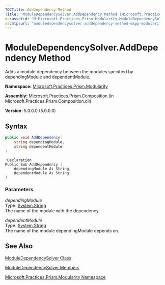 ```yaml
---
TOCTitle: AddDependency Method
Title: 'ModuleDependencySolver.AddDependency Method (Microsoft.Practices.Prism.Modularity)'
ms:assetid: 'M:Microsoft.Practices.Prism.Modularity.ModuleDependencySolver.AddDependency(System.String,System.String)'
ms:mtpsurl: 'moduledependencysolver-adddependency-method-mspp-modularity.md'
---
```


# ModuleDependencySolver.AddDependency Method

Adds a module dependency between the modules specified by dependingModule and dependentModule.

**Namespace:** [Microsoft.Practices.Prism.Modularity](/patterns-practices/reference/mspp-modularity-namespace)

**Assembly:** Microsoft.Practices.Prism.Composition (in Microsoft.Practices.Prism.Composition.dll)

**Version:** 5.0.0.0 (5.0.0.0)

## Syntax

```C#
public void AddDependency(
	string dependingModule,
	string dependentModule
)
```

```VB
'Declaration
Public Sub AddDependency ( 
	dependingModule As String,
	dependentModule As String
)
```

### Parameters

*dependingModule*  
Type: [System.String](http://msdn.microsoft.com/en-us/library/s1wwdcbf)<br/>
The name of the module with the dependency.

*dependentModule*  
Type: [System.String](http://msdn.microsoft.com/en-us/library/s1wwdcbf)  
The name of the module dependingModule depends on.

## See Also

[ModuleDependencySolver Class](/patterns-practices/reference/moduledependencysolver-class-mspp-modularity)

[ModuleDependencySolver Members](/patterns-practices/reference/moduledependencysolver-members-mspp-modularity)

[Microsoft.Practices.Prism.Modularity Namespace](/patterns-practices/reference/mspp-modularity-namespace)
